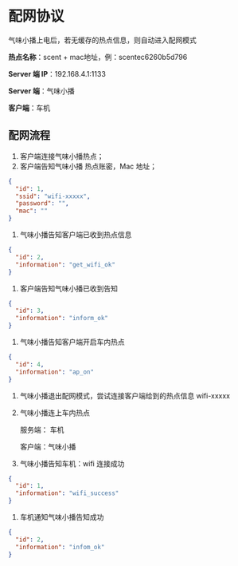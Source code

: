 # 配网协议

气味小播上电后，若无缓存的热点信息，则自动进入配网模式

**热点名称**：scent + mac地址，例：scentec6260b5d796

**Server 端 IP**：192.168.4.1:1133

**Server 端**：气味小播

**客户端**：车机

## 配网流程

1. 客户端连接气味小播热点；
2. 客户端告知气味小播 热点账密，Mac 地址；

```json
{
  "id": 1,
  "ssid": "wifi-xxxxx",
  "password": "",
  "mac": ""
}
```

1. 气味小播告知客户端已收到热点信息

```json
{
  "id": 2,
  "information": "get_wifi_ok"
}
```

1. 客户端告知气味小播已收到告知

```json
{
  "id": 3,
  "information": "inform_ok"
}
```

1. 气味小播告知客户端开启车内热点

```json
{
  "id": 4,
  "information": "ap_on"
}
```

1. 气味小播退出配网模式，尝试连接客户端给到的热点信息 wifi-xxxxx
2. 气味小播连上车内热点

    服务端： 车机

    客户端：气味小播

3. 气味小播告知车机：wifi 连接成功

```json
{
  "id": 1,
  "information": "wifi_success"
}
```

1. 车机通知气味小播告知成功

```json
{
  "id": 2,
  "information": "infom_ok"
}
```
